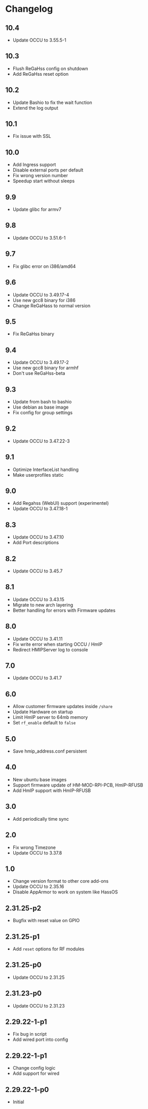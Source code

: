 # Changelog

## 10.4

- Update OCCU to 3.55.5-1

## 10.3

- Flush ReGaHss config on shutdown
- Add ReGaHss reset option

## 10.2

- Update Bashio to fix the wait function
- Extend the log output

## 10.1

- Fix issue with SSL

## 10.0

- Add Ingress support
- Disable external ports per default
- Fix wrong version number
- Speedup start without sleeps

## 9.9

- Update glibc for armv7

## 9.8

- Update OCCU to 3.51.6-1

## 9.7

- Fix glibc error on i386/amd64

## 9.6

- Update OCCU to 3.49.17-4
- Use new gcc8 binary for i386
- Change ReGaHass to normal version

## 9.5

- Fix ReGaHss binary

## 9.4

- Update OCCU to 3.49.17-2
- Use new gcc8 binary for armhf
- Don't use ReGaHss-beta

## 9.3

- Update from bash to bashio
- Use debian as base image
- Fix config for group settings

## 9.2

- Update OCCU to 3.47.22-3

## 9.1

- Optimize InterfaceList handling
- Make userprofiles static

## 9.0

- Add Regahss (WebUI) support (experimentel)
- Update OCCU to 3.47.18-1

## 8.3

- Update OCCU to 3.47.10
- Add Port descriptions

## 8.2

- Update OCCU to 3.45.7

## 8.1

- Update OCCU to 3.43.15
- Migrate to new arch layering
- Better handling for errors with Firmware updates

## 8.0

- Update OCCU to 3.41.11
- Fix write error when starting OCCU / HmIP
- Redirect HMIPServer log to console

## 7.0

- Update OCCU to 3.41.7

## 6.0

- Allow customer firmware updates inside `/share`
- Update Hardware on startup
- Limit HmIP server to 64mb memory
- Set `rf_enable` default to `false`

## 5.0

- Save hmip_address.conf persistent

## 4.0

- New ubuntu base images
- Support firmware update of HM-MOD-RPI-PCB, HmIP-RFUSB
- Add HmIP support with HmIP-RFUSB

## 3.0

- Add periodically time sync

## 2.0

- Fix wrong Timezone
- Update OCCU to 3.37.8

## 1.0

- Change version format to other core add-ons
- Update OCCU to 2.35.16
- Disable AppArmor to work on system like HassOS

## 2.31.25-p2

- Bugfix with reset value on GPIO

## 2.31.25-p1

- Add `reset` options for RF modules

## 2.31.25-p0

- Update OCCU to 2.31.25

## 2.31.23-p0

- Update OCCU to 2.31.23

## 2.29.22-1-p1

- Fix bug in script
- Add wired port into config

## 2.29.22-1-p1

- Change config logic
- Add support for wired

## 2.29.22-1-p0

- Initial
